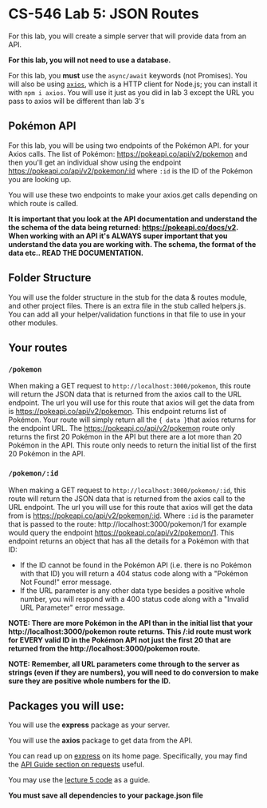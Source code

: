 # CS-546 Lab 5: JSON Routes

For this lab, you will create a simple server that will provide data from an API.

**For this lab, you will not need to use a database.**

For this lab, you **must** use the `async/await` keywords (not Promises). You will also be using [`axios`](https://github.com/axios/axios), which is a HTTP client for Node.js; you can install it with `npm i axios`. You will use it just as you did in lab 3 except the URL you pass to axios will be different than lab 3's

## Pokémon API

For this lab, you will be using two endpoints of the Pokémon API. for your Axios calls. The list of Pokémon: https://pokeapi.co/api/v2/pokemon and then you'll get an individual show using the endpoint https://pokeapi.co/api/v2/pokemon/:id where `:id` is the ID of the Pokémon you are looking up.

You will use these two endpoints to make your axios.get calls depending on which route is called.

**It is important that you look at the API documentation and understand the the schema of the data being returned: https://pokeapi.co/docs/v2. When working with an API it's ALWAYS super important that you understand the data you are working with. The schema, the format of the data etc.. READ THE DOCUMENTATION.**

## Folder Structure

You will use the folder structure in the stub for the data & routes module, and other project files. There is an extra file in the stub called helpers.js. You can add all your helper/validation functions in that file to use in your other modules.

## Your routes

### `/pokemon`

When making a GET request to `http://localhost:3000/pokemon`, this route will return the JSON data that is returned from the axios call to the URL endpoint. The url you will use for this route that axios will get the data from is https://pokeapi.co/api/v2/pokemon. This endpoint returns list of Pokémon. Your route will simply return all the `{ data }`that axios returns for the endpoint URL. The https://pokeapi.co/api/v2/pokemon route only returns the first 20 Pokémon in the API but there are a lot more than 20 Pokémon in the API. This route only needs to return the initial list of the first 20 Pokémon in the API.

### `/pokemon/:id`

When making a GET request to `http://localhost:3000/pokemon/:id`, this route will return the JSON data that is returned from the axios call to the URL endpoint. The url you will use for this route that axios will get the data from is https://pokeapi.co/api/v2/pokemon/:id. Where `:id` is the parameter that is passed to the route: http://localhost:3000/pokemon/1 for example would query the endpoint https://pokeapi.co/api/v2/pokemon/1. This endpoint returns an object that has all the details for a Pokémon with that ID:

- If the ID cannot be found in the Pokémon API (i.e. there is no Pokémon with that ID) you will return a 404 status code along with a "Pokémon Not Found!" error message.
- If the URL parameter is any other data type besides a positive whole number, you will respond with a 400 status code along with a "Invalid URL Parameter" error message.  

**NOTE: There are more Pokémon in the API than in the initial list that your http://localhost:3000/pokemon route returns. This /:id route must work for EVERY valid ID in the Pokémon API not just the first 20 that are returned from the http://localhost:3000/pokemon route.**

**NOTE: Remember, all URL parameters come through to the server as strings (even if they are numbers), you will need to do conversion to make sure they are positive whole numbers for the ID.**

## Packages you will use:
You will use the **express** package as your server.

You will use the **axios** package to get data from the API.

You can read up on [express](https://expressjs.com) on its home page. Specifically, you may find the [API Guide section on requests](https://expressjs.com/en/4x/api.html#req) useful.

You may use the [lecture 5 code](https://github.com/stevens-cs546-cs554/CS-546/tree/master/lecture_05/code) as a guide.

**You must save all dependencies to your package.json file**
